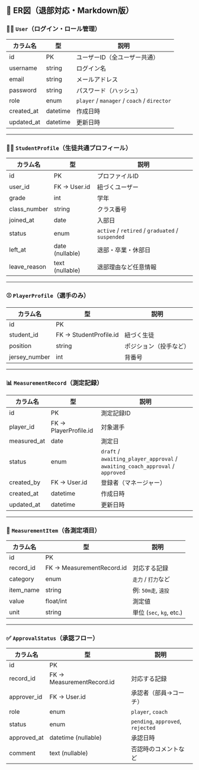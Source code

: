## 📘 ER図（退部対応・Markdown版）

### 🧑‍💻 `User`（ログイン・ロール管理）

| カラム名       | 型             | 説明                                 |
|----------------|----------------|--------------------------------------|
| id             | PK             | ユーザーID（全ユーザー共通）         |
| username       | string         | ログイン名                           |
| email          | string         | メールアドレス                       |
| password       | string         | パスワード（ハッシュ）               |
| role           | enum           | `player` / `manager` / `coach` / `director` |
| created_at     | datetime       | 作成日時                             |
| updated_at     | datetime       | 更新日時                             |

---

### 🧑‍🎓 `StudentProfile`（生徒共通プロフィール）

| カラム名       | 型             | 説明                                 |
|----------------|----------------|--------------------------------------|
| id             | PK             | プロファイルID                       |
| user_id        | FK → User.id   | 紐づくユーザー                       |
| grade          | int            | 学年                                 |
| class_number   | string         | クラス番号                           |
| joined_at      | date           | 入部日                               |
| status         | enum           | `active` / `retired` / `graduated` / `suspended` |
| left_at        | date (nullable)| 退部・卒業・休部日                   |
| leave_reason   | text (nullable)| 退部理由など任意情報                 |

---

### ⚾ `PlayerProfile`（選手のみ）

| カラム名       | 型                   | 説明                     |
|----------------|----------------------|--------------------------|
| id             | PK                   |                          |
| student_id     | FK → StudentProfile.id | 紐づく生徒               |
| position       | string               | ポジション（投手など）  |
| jersey_number  | int                  | 背番号                   |

---

### 📊 `MeasurementRecord`（測定記録）

| カラム名       | 型                   | 説明                                         |
|----------------|----------------------|----------------------------------------------|
| id             | PK                   | 測定記録ID                                   |
| player_id      | FK → PlayerProfile.id| 対象選手                                     |
| measured_at    | date                 | 測定日                                       |
| status         | enum                 | `draft` / `awaiting_player_approval` / `awaiting_coach_approval` / `approved` |
| created_by     | FK → User.id         | 登録者（マネージャー）                      |
| created_at     | datetime             | 作成日時                                     |
| updated_at     | datetime             | 更新日時                                     |

---

### 🧪 `MeasurementItem`（各測定項目）

| カラム名       | 型                    | 説明                  |
|----------------|-----------------------|-----------------------|
| id             | PK                    |                       |
| record_id      | FK → MeasurementRecord.id | 対応する記録            |
| category       | enum                  | `走力` / `打力`など     |
| item_name      | string                | 例: `50m走`, `遠投`     |
| value          | float/int             | 測定値                |
| unit           | string                | 単位 (`sec`, `kg`, etc.)|

---

### ✅ `ApprovalStatus`（承認フロー）

| カラム名       | 型                   | 説明                                |
|----------------|----------------------|-------------------------------------|
| id             | PK                   |                                     |
| record_id      | FK → MeasurementRecord.id | 対応する記録                     |
| approver_id    | FK → User.id         | 承認者（部員→コーチ）              |
| role           | enum                 | `player`, `coach`                   |
| status         | enum                 | `pending`, `approved`, `rejected`   |
| approved_at    | datetime (nullable)  | 承認日時                            |
| comment        | text (nullable)      | 否認時のコメントなど                |
